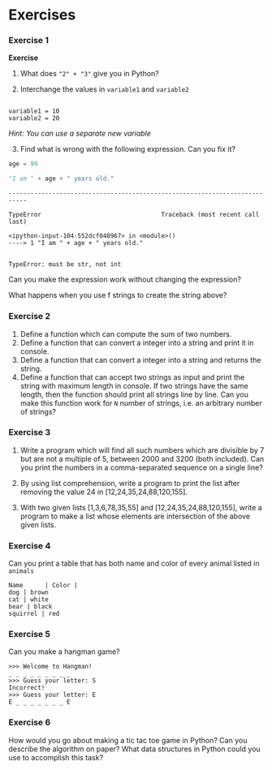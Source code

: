 # Exercises

### Exercise 1

**Exercise**

1) What does `"2" + "3"` give you in Python?

<!--

2) Can you figure out how to make the following string all lowercase?

*Hint: You can might need to check the documentation*

https://docs.python.org/3.6/library/stdtypes.html#string-methods

-->

2) Interchange the values in `variable1` and `variable2`

```

variable1 = 10
variable2 = 20

```

*Hint: You can use a separate new variable*

3) Find what is wrong with the following expression. Can you fix it?


```python
age = 99
```


```python
"I am " + age + " years old."
```

    ---------------------------------------------------------------------------

    TypeError                                 Traceback (most recent call last)

    <ipython-input-104-552dcf048967> in <module>()
    ----> 1 "I am " + age + " years old."


    TypeError: must be str, not int


Can you make the expression work without changing the expression?

What happens when you use f strings to create the string above?

### Exercise 2

1) Define a function which can compute the sum of two numbers.
2) Define a function that can convert a integer into a string and print it in console.
3) Define a function that can convert a integer into a string and returns the string.
4) Define a function that can accept two strings as input and print the string with maximum length in console. If two strings have the same length, then the function should print all strings line by line. Can you make this function work for `N` number of strings, i.e. an arbitrary number of strings?

### Exercise 3

1) Write a program which will find all such numbers which are divisible by 7 but are not a multiple of 5, between 2000 and 3200 (both included).
Can you print the numbers in a comma-separated sequence on a single line?

2) By using list comprehension, write a program to print the list after removing the value 24 in [12,24,35,24,88,120,155].

3) With two given lists [1,3,6,78,35,55] and [12,24,35,24,88,120,155], write a program to make a list whose elements are intersection of the above given lists.

### Exercise 4

Can you print a table that has both name and color of every animal listed in `animals`

    Name      | Color |
    dog | brown
    cat | white
    bear | black
    squirrel | red


### Exercise 5

Can you make a hangman game?

```
>>> Welcome to Hangman!
_ _ _ _ _ _ _ _ _
>>> Guess your letter: S
Incorrect!
>>> Guess your letter: E
E _ _ _ _ _ _ _ E
```

### Exercise 6

How would you go about making a tic tac toe game in Python? Can you describe the algorithm on paper? What data structures in Python could you use to accomplish this task?

